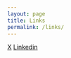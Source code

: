 ```yaml
---
layout: page
title: Links
permalink: /links/
---
```


[X](https://x.com/HenryJamesBosch)
[Linkedin](https://www.linkedin.com/in/henry-bosch-6a2393149/)
